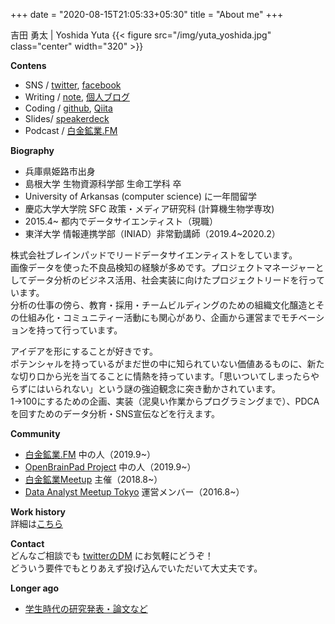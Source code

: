 +++
date = "2020-08-15T21:05:33+05:30"
title = "About me"
+++

吉田 勇太 | Yoshida Yuta
{{< figure src="/img/yuta_yoshida.jpg" class="center" width="320" >}}

**Contens**
- SNS / [twitter](https://twitter.com/yutatatatata), [facebook](https://www.facebook.com/ysdyt)
- Writing / [note](https://note.com/ysdyt), [個人ブログ](http://ysdyt.net/)
- Coding / [github](https://github.com/ysdyt), [Qiita](https://qiita.com/ysdyt)
- Slides/ [speakerdeck](https://speakerdeck.com/ysdyt)
- Podcast / [白金鉱業.FM](https://shirokane-kougyou.fm/)

**Biography**
- 兵庫県姫路市出身
- 島根大学 生物資源科学部 生命工学科 卒
- University of Arkansas (computer science) に一年間留学
- 慶応大学大学院 SFC 政策・メディア研究科 (計算機生物学専攻)
- 2015.4~ 都内でデータサイエンティスト（現職）
- 東洋大学 情報連携学部（INIAD）非常勤講師（2019.4~2020.2）


株式会社ブレインパッドでリードデータサイエンティストをしています。  
画像データを使った不良品検知の経験が多めです。プロジェクトマネージャーとしてデータ分析のビジネス活用、社会実装に向けたプロジェクトリードを行っています。  
分析の仕事の傍ら、教育・採用・チームビルディングのための組織文化醸造とその仕組み化・コミュニティー活動にも関心があり、企画から運営までモチベーションを持って行っています。  

アイデアを形にすることが好きです。  
ポテンシャルを持っているがまだ世の中に知られていない価値あるものに、新たな切り口から光を当てることに情熱を持っています。「思いついてしまったらやらずにはいられない」という謎の強迫観念に突き動かされています。  
1→100にするための企画、実装（泥臭い作業からプログラミングまで）、PDCAを回すためのデータ分析・SNS宣伝などを行えます。  

**Community**  
- [白金鉱業.FM](https://twitter.com/shirokane_fm) 中の人（2019.9~）
- [OpenBrainPad Project](https://twitter.com/Open_BrainPad) 中の人（2019.9~）
- [白金鉱業Meetup](https://brainpad-meetup.connpass.com/) 主催（2018.8~）
- [Data Analyst Meetup Tokyo](https://data-analyst.connpass.com/) 運営メンバー（2016.8~）

**Work history**  
詳細は[こちら](https://www.notion.so/ysdyt/Yoshida-Yuta-bd1961046c9e417283c8705b55db0ab6)

**Contact**  
どんなご相談でも [twitterのDM](https://twitter.com/yutatatatata) にお気軽にどうぞ！  
どういう要件でもとりあえず投げ込んでいただいて大丈夫です。

**Longer ago**
- [学生時代の研究発表・論文など](http://ysdyt.net/works/)
